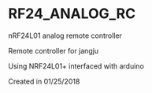 # RF24_ANALOG_RC
nRF24L01 analog remote controller


Remote controller for jangju

Using NRF24L01+ interfaced with arduino

Created in
01/25/2018
​

 
